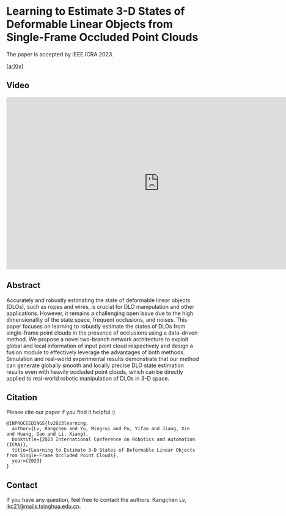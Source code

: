 # Learning to Estimate 3-D States of Deformable Linear Objects from Single-Frame Occluded Point Clouds

The paper is accepted by IEEE ICRA 2023.

[[arXiv](https://arxiv.org/abs/2210.01433)]



## Video

<p align="center">
<iframe width="800" height="450" src="https://youtu.be/lJT1nsnbPpo" title="Learning to Estimate 3-D States of Deformable Linear Objects from Single-Frame Occluded Point Clouds" frameborder="0" allow="accelerometer; autoplay; clipboard-write; encrypted-media; gyroscope; picture-in-picture" allowfullscreen></iframe>
</p>




## Abstract

Accurately and robustly estimating the state of deformable linear objects (DLOs), such as ropes and wires, is crucial for DLO manipulation and other applications. However, it remains a challenging open issue due to the high dimensionality of the state space, frequent occlusions, and noises. This paper focuses on learning to robustly estimate the states of DLOs from single-frame point clouds in the presence of occlusions using a data-driven method. We propose a novel two-branch network architecture to exploit global and local information of input point cloud respectively and design a fusion module to effectively leverage the advantages of both methods. Simulation and real-world experimental results demonstrate that our method can generate globally smooth and locally precise DLO state estimation results even with heavily occluded point clouds, which can be directly applied to real-world robotic manipulation of DLOs in 3-D space.

## Citation

Please cite our paper if you find it helpful :)
```
@INPROCEEDINGS{lv2023learning,
  author={Lv, Kangchen and Yu, Mingrui and Pu, Yifan and Jiang, Xin and Huang, Gao and Li, Xiang},
  booktitle={2023 International Conference on Robotics and Automation (ICRA)}, 
  title={Learning to Estimate 3-D States of Deformable Linear Objects from Single-Frame Occluded Point Clouds}, 
  year={2023}
}
```

## Contact

If you have any question, feel free to contact the authors: Kangchen Lv, lkc21@mails.tsinghua.edu.cn.



